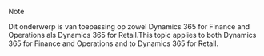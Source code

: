 > [!NOTE]
> <span data-ttu-id="9497d-101">Dit onderwerp is van toepassing op zowel Dynamics 365 for Finance and Operations als Dynamics 365 for Retail.</span><span class="sxs-lookup"><span data-stu-id="9497d-101">This topic applies to both Dynamics 365 for Finance and Operations and to Dynamics 365 for Retail.</span></span> 